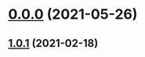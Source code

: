 # [0.0.0](https://github.com/AlexRogalskiy/kotlin-patterns/compare/v1.0.1...v0.0.0) (2021-05-26)



## [1.0.1](https://github.com/AlexRogalskiy/kotlin-patterns/compare/1.0.1...v1.0.1) (2021-02-18)




